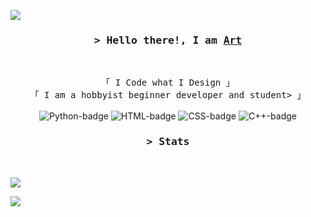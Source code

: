 

<!-- Profile Views Counter -->
![](https://komarev.com/ghpvc/?username=ArtLessYT&style=flat)


<!-- Intro  -->
<h3 align="center">
        <samp>&gt; Hello there!, I am
                <b><a target="_blank" href="https://github.com/artndev">Art</a></b>
        </samp>
</h3>
<br>

<p align="center">
        <!-- Organisation  -->
        <samp>
                「 I Code what I Design 」
                <br>
                「 I am a hobbyist beginner developer and student> 」
                <br>
                <br>
        </samp>
        <!-- Programming Languages -->
        <!-- Python -->
        <img alt="Python-badge" src="https://img.shields.io/badge/-Python3-1572b6?style=flat&logo=python&logoColor=white">
        <!-- HTML -->
        <img alt="HTML-badge" src="https://img.shields.io/badge/-HTML5-E34F26?style=flat&logo=HTML5&logoColor=white">
        <!-- CSS  -->
        <img alt="CSS-badge" src="https://img.shields.io/badge/-CSS-1572B6?style=flat&logo=CSS3&logoColor=white">
        <!-- C++ -->
        <img alt="C++-badge" src="https://img.shields.io/badge/-C++-9b3675?style=flat&logo=C%2B%2B&logoColor=white">
</p>


<h3 align="center">
        <samp>&gt; 
                <b>Stats</b>
        </samp>
</h3>
<br>

<a href="https://github.com/artndev/"><img src="https://github-readme-stats.vercel.app/api?username=artndev&show_icons=true&theme=dark" /></a>

<a href="https://github.com/artndev/"><img src="https://github-readme-stats.vercel.app/api/top-langs/?username=artndev&layout=compact&theme=dark" /></a>




